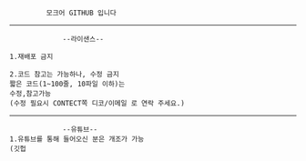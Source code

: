              모크어 GITHUB 입니다
---

                 --라이샌스--

    1.재배포 금지
    
    2.코드 참고는 가능하나, 수정 금지
    짧은 코드(1~100줄, 10파일 이하)는
    수정,참고가능
    (수정 필요시 CONTECT쪽 디코/이메일 로 연락 주세요.)
---
                 --유튜브--
    1.유튜브를 통해 들어오신 분은 개조가 가능
    (깃헙